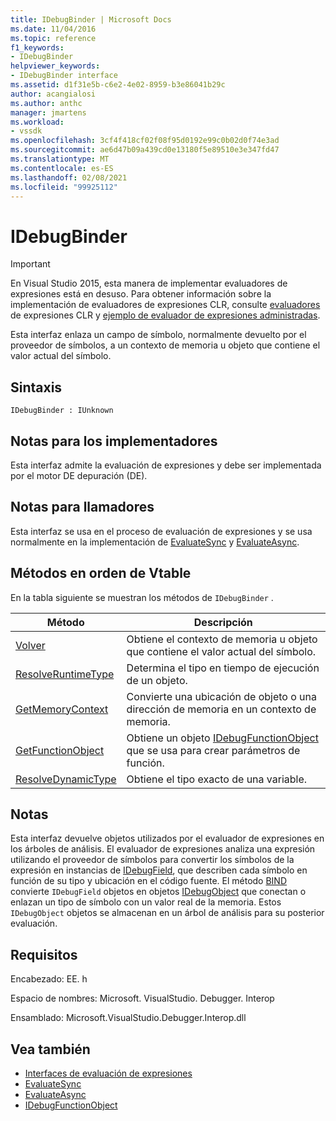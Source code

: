 ```yaml
---
title: IDebugBinder | Microsoft Docs
ms.date: 11/04/2016
ms.topic: reference
f1_keywords:
- IDebugBinder
helpviewer_keywords:
- IDebugBinder interface
ms.assetid: d1f31e5b-c6e2-4e02-8959-b3e86041b29c
author: acangialosi
ms.author: anthc
manager: jmartens
ms.workload:
- vssdk
ms.openlocfilehash: 3cf4f418cf02f08f95d0192e99c0b02d0f74e3ad
ms.sourcegitcommit: ae6d47b09a439cd0e13180f5e89510e3e347fd47
ms.translationtype: MT
ms.contentlocale: es-ES
ms.lasthandoff: 02/08/2021
ms.locfileid: "99925112"
---
```

# <a name="idebugbinder"></a>IDebugBinder
> [!IMPORTANT]
> En Visual Studio 2015, esta manera de implementar evaluadores de expresiones está en desuso. Para obtener información sobre la implementación de evaluadores de expresiones CLR, consulte [evaluadores](https://github.com/Microsoft/ConcordExtensibilitySamples/wiki/CLR-Expression-Evaluators) de expresiones CLR y [ejemplo de evaluador de expresiones administradas](https://github.com/Microsoft/ConcordExtensibilitySamples/wiki/Managed-Expression-Evaluator-Sample).

 Esta interfaz enlaza un campo de símbolo, normalmente devuelto por el proveedor de símbolos, a un contexto de memoria u objeto que contiene el valor actual del símbolo.

## <a name="syntax"></a>Sintaxis

```
IDebugBinder : IUnknown
```

## <a name="notes-for-implementers"></a>Notas para los implementadores
 Esta interfaz admite la evaluación de expresiones y debe ser implementada por el motor DE depuración (DE).

## <a name="notes-for-callers"></a>Notas para llamadores
 Esta interfaz se usa en el proceso de evaluación de expresiones y se usa normalmente en la implementación de [EvaluateSync](../../../extensibility/debugger/reference/idebugexpression2-evaluatesync.md) y [EvaluateAsync](../../../extensibility/debugger/reference/idebugexpression2-evaluateasync.md).

## <a name="methods-in-vtable-order"></a>Métodos en orden de Vtable
 En la tabla siguiente se muestran los métodos de `IDebugBinder` .

|Método|Descripción|
|------------|-----------------|
|[Volver](../../../extensibility/debugger/reference/idebugbinder-bind.md)|Obtiene el contexto de memoria u objeto que contiene el valor actual del símbolo.|
|[ResolveRuntimeType](../../../extensibility/debugger/reference/idebugbinder-resolveruntimetype.md)|Determina el tipo en tiempo de ejecución de un objeto.|
|[GetMemoryContext](../../../extensibility/debugger/reference/idebugbinder-getmemorycontext.md)|Convierte una ubicación de objeto o una dirección de memoria en un contexto de memoria.|
|[GetFunctionObject](../../../extensibility/debugger/reference/idebugbinder-getfunctionobject.md)|Obtiene un objeto [IDebugFunctionObject](../../../extensibility/debugger/reference/idebugfunctionobject.md) que se usa para crear parámetros de función.|
|[ResolveDynamicType](../../../extensibility/debugger/reference/idebugbinder-resolvedynamictype.md)|Obtiene el tipo exacto de una variable.|

## <a name="remarks"></a>Notas
 Esta interfaz devuelve objetos utilizados por el evaluador de expresiones en los árboles de análisis. El evaluador de expresiones analiza una expresión utilizando el proveedor de símbolos para convertir los símbolos de la expresión en instancias de [IDebugField](../../../extensibility/debugger/reference/idebugfield.md), que describen cada símbolo en función de su tipo y ubicación en el código fuente. El método [BIND](../../../extensibility/debugger/reference/idebugbinder-bind.md) convierte `IDebugField` objetos en objetos [IDebugObject](../../../extensibility/debugger/reference/idebugobject.md) que conectan o enlazan un tipo de símbolo con un valor real de la memoria. Estos `IDebugObject` objetos se almacenan en un árbol de análisis para su posterior evaluación.

## <a name="requirements"></a>Requisitos
 Encabezado: EE. h

 Espacio de nombres: Microsoft. VisualStudio. Debugger. Interop

 Ensamblado: Microsoft.VisualStudio.Debugger.Interop.dll

## <a name="see-also"></a>Vea también
- [Interfaces de evaluación de expresiones](../../../extensibility/debugger/reference/expression-evaluation-interfaces.md)
- [EvaluateSync](../../../extensibility/debugger/reference/idebugexpression2-evaluatesync.md)
- [EvaluateAsync](../../../extensibility/debugger/reference/idebugexpression2-evaluateasync.md)
- [IDebugFunctionObject](../../../extensibility/debugger/reference/idebugfunctionobject.md)

